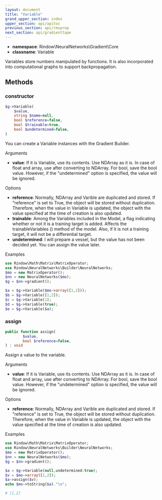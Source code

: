 ```yaml
---
layout: document
title: "Variable"
grand_upper_section: index
upper_section: api/apitoc
previous_section: api/rmsprop
next_section: api/gradienttape
---
```


- **namespace**: Rindow\NeuralNetworks\Gradient\Core
- **classname**: Variable

Variables store numbers manipulated by functions.
It is also incorporated into computational graphs to support backpropagation.

Methods
-------

### constructor
```php
$g->Variable(
    $value,
    string $name=null,
    bool $reference=false,
    bool $trainable=true,
    bool $undetermined=false,
)
```
You can create a Variable instances with the Gradient Builder.

Arguments

- **value**: If it is Variable, use its contents. Use NDArray as it is. In case of float and array, use after converting to NDArray. For bool, save the bool value. However, if the "undetermined" option is specified, the value will be ignored.

Options

- **reference**: Normally, NDArray and Varible are duplicated and stored.
If "reference" is set to True, the object will be stored without duplication.
Therefore, when the value in Variable is updated, the object with the value specified at the time of creation is also updated.
- **trainable**: Among the Variables included in the Model, a flag indicating whether or not it is a training target is added. Affects the trainableVariables () method of the model.
Also, if it is not a training target, it will not be a differential target.
- **undetermined**: I will prepare a vessel, but the value has not been decided yet.
You can assign the value later.

Examples

```php
use Rindow\Math\Matrix\MatrixOperator;
use Rindow\NeuralNetworks\Builder\NeuralNetworks;
$mo = new MatrixOperator();
$nn = new NeuralNetworks($mo);
$g = $nn->gradient();

$a = $g->Variable($mo->array([1,2]));
$b = $g->Variable([1,2]);
$c = $g->Variable(1);
$d = $g->Variable(true);
$e = $g->Variable($a);

```

### assign
```php
public function assign(
        $value,
        bool $reference=false,
) : void
```
Assign a value to the variable.

Arguments

- **value**: If it is Variable, use its contents. Use NDArray as it is. In case of float and array, use after converting to NDArray. For bool, save the bool value. However, if the "undetermined" option is specified, the value will be ignored.

Options

- **reference**: Normally, NDArray and Varible are duplicated and stored.
If "reference" is set to True, the object will be stored without duplication.
Therefore, when the value in Variable is updated, the object with the value specified at the time of creation is also updated.

Examples

```php
use Rindow\Math\Matrix\MatrixOperator;
use Rindow\NeuralNetworks\Builder\NeuralNetworks;
$mo = new MatrixOperator();
$nn = new NeuralNetworks($mo);
$g = $nn->gradient();

$a = $g->Variable(null,undetermined:true);
$v = $mo->array([1,2]);
$a->assign($v);
echo $mo->toString($a)."\n";

# [1,2]
```
